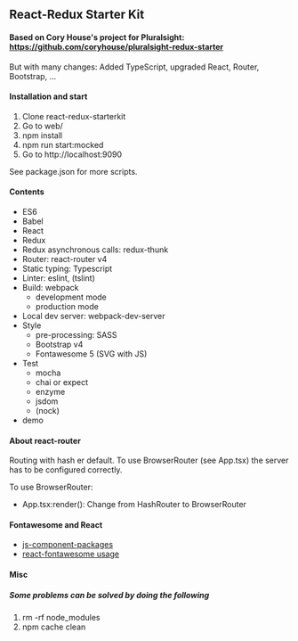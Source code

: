 ## React-Redux Starter Kit

#### Based on Cory House's project for Pluralsight: https://github.com/coryhouse/pluralsight-redux-starter

But with many changes: Added TypeScript, upgraded React, Router, Bootstrap, ...


#### Installation and start

1. Clone react-redux-starterkit
1. Go to web/
1. npm install
1. npm run start:mocked
1. Go to http://localhost:9090

See package.json for more scripts.


#### Contents

* ES6
* Babel
* React
* Redux
* Redux asynchronous calls: redux-thunk
* Router: react-router v4
* Static typing: Typescript
* Linter: eslint, (tslint)
* Build: webpack
  * development mode
  * production mode
* Local dev server: webpack-dev-server
* Style
  * pre-processing: SASS
  * Bootstrap v4
  * Fontawesome 5 (SVG with JS)
* Test
  * mocha
  * chai or expect
  * enzyme
  * jsdom
  * (nock)
* demo


#### About react-router

Routing with hash er default. To use BrowserRouter (see App.tsx) the server has to be configured correctly.

To use BrowserRouter:

* App.tsx:render(): Change from HashRouter to BrowserRouter


#### Fontawesome and React

 * [js-component-packages](https://fontawesome.com/how-to-use/js-component-packages)
 * [react-fontawesome usage](https://www.npmjs.com/package/@fortawesome/react-fontawesome) 


#### Misc

##### Some problems can be solved by doing the following

1. rm -rf node_modules
1. npm cache clean
